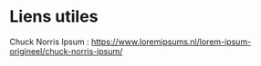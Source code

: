 # Liens utiles

Chuck Norris Ipsum :
 https://www.loremipsums.nl/lorem-ipsum-origineel/chuck-norris-ipsum/
